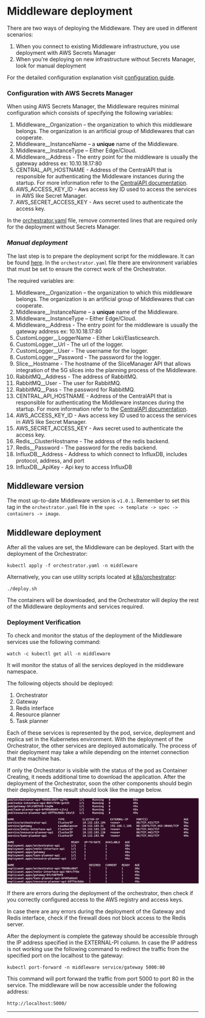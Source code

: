 # Middleware deployment

There are two ways of deploying the Middleware. They are used in different scenarios:
1. When you connect to existing Middleware infrastructure, you use deployment with AWS Secrets Manager
2. When you're deploying on new infrastructure without Secrets Manager, look for manual deployment


For the detailed configuration explanation visit [configuration guide](../../configuration/readme.md).
### Configuration with AWS Secrets Manager

When using AWS Secrets Manager, the Middleware requires minimal configuration which consists of specifying the following variables:

1. Middleware__Organization – the organization to which this middleware belongs. The organization is an artificial group of Middlewares that can cooperate.
2. Middleware__InstanceName – a **unique** name of the Middleware.
3. Middleware__InstanceType – Either Edge/Cloud.
4. Middleware__Address - The entry point for the middleware is usually the gateway address ex: 10.10.18.17:80 
5. CENTRAL_API_HOSTNAME - Address of the CentralAPI that is responsible for authenticating the Middleware instances during the startup. For more information refer to the [CentralAPI documentation](CentralApi).
6. AWS_ACCESS_KEY_ID - Aws access key ID used to access the services in AWS like Secret Manager.
7. AWS_SECRET_ACCESS_KEY - Aws secret used to authenticate the access key.

In the [orchestrator.yaml](https://github.com/5G-ERA/middleware/tree/main/k8s/orchestrator/orchestrator.yaml) file, remove commented lines that are required only for the deployment without Secrets Manager.

### *Manual deployment*

The last step is to prepare the deployment script for the middleware. It can be found [here](https://github.com/5G-ERA/middleware/tree/main/k8s/orchestrator/orchestrator.yaml). In the `orchestrator.yaml` file there are environment variables that must be set to ensure the correct work of the Orchestrator. 


The required variables are:

1. Middleware__Organization – the organization to which this middleware belongs. The organization is an artificial group of Middlewares that can cooperate.
2. Middleware__InstanceName – a **unique** name of the Middleware.
3. Middleware__InstanceType – Either Edge/Cloud.
4. Middleware__Address - The entry point for the middleware is usually the gateway address ex: 10.10.18.17:80 
5. CustomLogger__LoggerName - Either Loki/Elasticsearch.
6. CustomLogger__Url - The url of the logger.
7. CustomLogger__User - The username for the logger.
8. CustomLogger__Password - The password for the logger.
9. Slice__Hostname - The hostname of the SliceManager API that allows integration of the 5G slices into the planning process of the Middleware.
10. RabbitMQ__Address - The address of RabbitMQ. 
11. RabbitMQ__User - The user for RabbitMQ. 
12. RabbitMQ__Pass - The password for RabbitMQ.
13. CENTRAL_API_HOSTNAME - Address of the CentralAPI that is responsible for authenticating the Middleware instances during the startup. For more information refer to the [CentralAPI documentation](CentralApi).
14. AWS_ACCESS_KEY_ID - Aws access key ID used to access the services in AWS like Secret Manager.
15. AWS_SECRET_ACCESS_KEY - Aws secret used to authenticate the access key.
16. Redis__ClusterHostname - The address of the redis backend.
17. Redis__Password - The password for the redis backend.
18. InfluxDB__Address - Address to which connect to InfluxDB, includes protocol, address, and port
19. InfluxDB__ApiKey - Api key to access InfluxDB

## Middleware version
The most up-to-date Middleware version is `v1.0.1`. Remember to set this tag in the `orchestrator.yaml` file in the `spec -> template -> spec -> containers -> image`. 


## Middleware deployment 

After all the values are set, the Middleware can be deployed. Start with the deployment of the Orchestrator:

```shell
kubectl apply -f orchestrator.yaml -n middleware
```

Alternatively, you can use utility scripts located at [k8s/orchestrator](https://github.com/5G-ERA/middleware/tree/main/k8s/orchestrator):

```shell
./deploy.sh
```

The containers will be downloaded, and the Orchestrator will deploy the rest of the Middleware deployments and services required. 

### Deployment Verification

To check and monitor the status of the deployment of the Middleware services use the following
command:

```shell
watch -c kubectl get all -n middleware
```

It will monitor the status of all the services deployed in the middleware namespace.

The following objects should be deployed:

1. Orchestrator
2. Gateway
3. Redis interface
4. Resource planner
5. Task planner

Each of these services is represented by the pod, service, deployment and replica set in the Kubernetes environment. With the deployment of the Orchestrator, the other services are deployed automatically. The process of their deployment may take a while depending on the internet connection that the machine has. 

If only the Orchestrator is visible with the status of the pod as Container Creating, it needs additional time to download the application. After the deployment of the Orchestrator, soon the other components should begin their deployment. The result should look like the image below.

<p align="left">
    <img src="../../../img/deployed_middleware.png" alt="- Deployed middleware.">
</p>

If there are errors during the deployment of the orchestrator, then check if you correctly configured access to the AWS registry and access keys.

In case there are any errors during the deployment of the Gateway and Redis interface, check if the firewall does not block access to the Redis server.

After the deployment is complete the gateway should be accessible through the IP address specified in the EXTERNAL-PI column. In case the IP address is not working use the following command to redirect the traffic from the specified port on the localhost to the gateway:

```shell
kubectl port-forward -n middleware service/gateway 5000:80
```

This command will port forward the traffic from port 5000 to port 80 in the service. The middleware will be now accessible under the following address:

```
http://localhost:5000/
```
---

